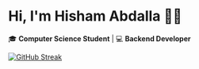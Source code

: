 # Hi, I'm Hisham Abdalla 👨‍💻

🎓 **Computer Science Student** | 💻 **Backend Developer**

[![GitHub Streak](https://streak-stats.demolab.com?user=hishamabdalla&theme=transparent&border_radius=4.9&date_format=j%2Fn%5B%2FY%5D&hide_total_contributions=true)](https://git.io/streak-stats)
